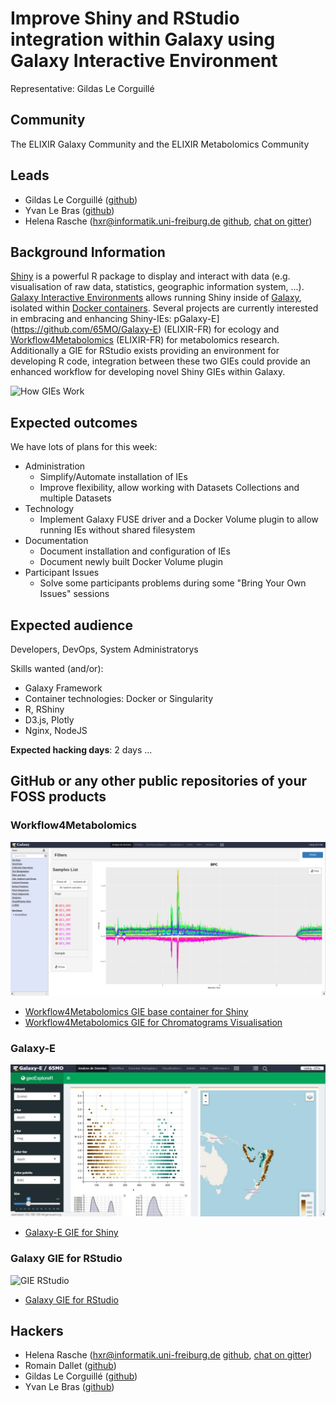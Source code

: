 # Improve Shiny and RStudio integration within Galaxy using Galaxy Interactive Environment

Representative: Gildas Le Corguillé

## Community

The ELIXIR Galaxy Community and the ELIXIR Metabolomics Community

## Leads

- Gildas Le Corguillé ([github](lecorguille))
- Yvan Le Bras ([github](yvanlebras))
- Helena Rasche ([hxr@informatik.uni-freiburg.de](mailto:hxr@informatik.uni-freiburg.de) [github](https://github.com/erasche), [chat on gitter](https://gitter.im/erasche))

## Background Information

[Shiny](https://shiny.rstudio.com) is a powerful R package to display and interact with data (e.g. visualisation of raw data, statistics, geographic information system, ...). [Galaxy Interactive Environments](https://docs.galaxyproject.org/en/master/admin/special_topics/interactive_environments.html) allows running Shiny inside of [Galaxy](https://galaxyproject.org), isolated within [Docker containers](https://docker.com). Several projects are currently interested in embracing and enhancing Shiny-IEs: pGalaxy-E](https://github.com/65MO/Galaxy-E) (ELIXIR-FR) for ecology and [Workflow4Metabolomics](http://workflow4metabolomics.org/) (ELIXIR-FR) for metabolomics research. Additionally a GIE for RStudio exists providing an environment for developing R code, integration between these two GIEs could provide an enhanced workflow for developing novel Shiny GIEs within Galaxy.

![How GIEs Work](https://docs.galaxyproject.org/en/master/_images/interactive_environments.png)


## Expected outcomes

We have lots of plans for this week:

- Administration
  - Simplify/Automate installation of IEs
  - Improve flexibility, allow working with Datasets Collections and multiple Datasets
- Technology
  - Implement Galaxy FUSE driver and a Docker Volume plugin to allow running IEs without shared filesystem
- Documentation
  - Document installation and configuration of IEs
  - Document newly built Docker Volume plugin
- Participant Issues
  - Solve some participants problems during some "Bring Your Own Issues" sessions

## Expected audience

Developers, DevOps, System Administratorys

Skills wanted (and/or):
 - Galaxy Framework
 - Container technologies: Docker or Singularity
 - R, RShiny
 - D3.js, Plotly
 - Nginx, NodeJS

**Expected hacking days**: 2 days ...

## GitHub or any other public repositories of your FOSS products

### Workflow4Metabolomics

![GIE Chromatograms](images/gie-shiny-chromato/gie-shiny-chromato3.png)

- [Workflow4Metabolomics GIE base container for Shiny](https://github.com/workflow4metabolomics/gie-shiny)
- [Workflow4Metabolomics GIE for Chromatograms Visualisation](https://github.com/workflow4metabolomics/gie-shiny-chromato)

### Galaxy-E

![GIE GIS](images/gie-shiny-GIS/geoexplorer.jpg)

- [Galaxy-E GIE for Shiny](https://github.com/65MO/Galaxy-E/tree/master/GIE)

### Galaxy GIE for RStudio

![GIE RStudio](https://galaxyproject.github.io/training-material/topics/dev/images/vis_IE_rstudio.png)

- [Galaxy GIE for RStudio](https://github.com/erasche/docker-rstudio-notebook/)


## Hackers

- Helena Rasche ([hxr@informatik.uni-freiburg.de](mailto:hxr@informatik.uni-freiburg.de) [github](https://github.com/erasche), [chat on gitter](https://gitter.im/erasche))
- Romain Dallet ([github](RomainDallet))
- Gildas Le Corguillé ([github](lecorguille))
- Yvan Le Bras ([github](yvanlebras))
